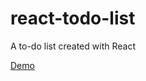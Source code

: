 # react-todo-list
A to-do list created with React

[Demo](http://52.39.98.129/personal/personal-site/projects/react-todo-list/public/)
